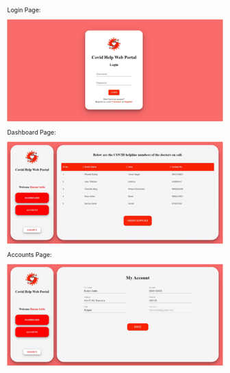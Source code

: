 Login Page:

![alt text](https://github.com/IceCYrip/Covid-Help-Web-Portal/blob/main/public/readme/login.jpg)

Dashboard Page:

![alt text](https://github.com/IceCYrip/Covid-Help-Web-Portal/blob/main/public/readme/dashboard.jpg)

Accounts Page:

![alt text](https://github.com/IceCYrip/Covid-Help-Web-Portal/blob/main/public/readme/account.jpg)
